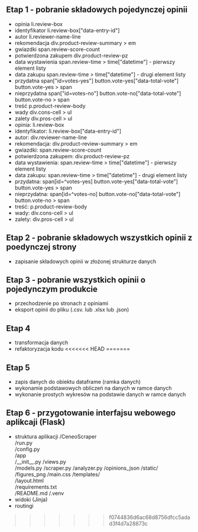 ## Etap 1 - pobranie składowych pojedynczej opinii
- opinia li.review-box
- identyfikator li.review-box["data-entry-id"]
- autor li.reviewer-name-line
- rekomendacja div.product-review-summary > em
- gwiazdki span.review-score-count
- potwierdzona zakupem div.product-review-pz
- data wystawienia span.review-time > time["datetime"] - pierwszy element listy
- data zakupu span.review-time > time["datetime"] - drugi element listy
- przydatna span["id=votes-yes"]
    button.vote-yes["data-total-vote"]
    button.vote-yes > span
- nieprzydatna span["id=votes-no"]
    button.vote-no["data-total-vote"]
    button.vote-no > span
- treść p.product-review-body
- wady div.cons-cell > ul
- zalety div.pros-cell > ul
- opinia: li.review-box
- identyfikator: li.review-box["data-entry-id"]
- autor: div.reviewer-name-line
- rekomendacja: div.product-review-summary > em
- gwiazdki: span.review-score-count
- potwierdzona zakupem: div.product-review-pz
- data wystawienia: span.review-time > time["datetime"] - pierwszy element listy
- data zakupu: span.review-time > time["datetime"] - drugi element listy
- przydatna: span[id=^votes-yes]
             button.vote-yes["data-total-vote"]
             button.vote-yes > span
- nieprzydatna: span[id=^votes-no]
                button.vote-no["data-total-vote"]
                button.vote-no > span
- treść: p.product-review-body
- wady: div.cons-cell > ul
- zalety: div.pros-cell > ul
## Etap 2 - pobranie składowych wszystkich opinii z poedynczej strony
- zapisanie składowych opinii w złożonej strukturze danych
## Etap 3 - pobranie wszystkich opinii o pojedynczym produkcie
- przechodzenie po stronach z opiniami
- eksport opinii do pliku (.csv. lub .xlsx lub .json)
## Etap 4
- transformacja danych
- refaktoryzacja kodu
<<<<<<< HEAD
=======
## Etap 5
- zapis danych do obiektu dataframe (ramka danych)
- wykonamie podstawowych obliczeń na danych w ramce danych
- wykonanie prostych wykresów na podstawie danych w ramce danych
## Etap 6 - przygotowanie interfajsu webowego aplikcaji (Flask)
- struktura aplikacji
    /CeneoScraper  
        /run.py  
        /config.py  
        /app  
            /\_\_init\_\_.py
            /views.py  
            /models.py 
            /scraper.py
            /analyzer.py 
            /opinions_json
            /static/  
                /figures_png
                /main.css
            /templates/  
                /layout.html  
        /requirements.txt  
        /README.md
        /.venv
- widoki (Jinja)
- routingi
>>>>>>> f0744836d6ac68d8756dfcc5adad3f4d7a28873c
